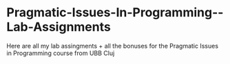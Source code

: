 # Pragmatic-Issues-In-Programming--Lab-Assignments
Here are all my lab assingments + all the bonuses for the Pragmatic Issues in Programming course from UBB Cluj
